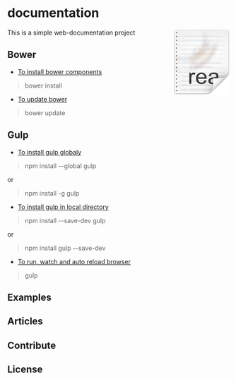 # documentation
This is a simple web-documentation project
<img src="README.png" align="right" />

## Bower
- [To install bower components](http://bower.io/)
>bower install

- [To update bower](http://bower.io/)
>bower update


## Gulp
- [To install gulp globaly](https://github.com/gulpjs/gulp/blob/master/docs/getting-started.md)
>npm install --global gulp 

or

>npm install -g gulp

- [To install gulp in local directory](https://github.com/gulpjs/gulp/blob/master/docs/getting-started.md)
>npm install --save-dev gulp

or

>npm install gulp --save-dev

- [To run, watch and auto reload browser](https://github.com/gulpjs/gulp/blob/master/docs/getting-started.md)
>gulp


## Examples

## Articles

## Contribute

## License
